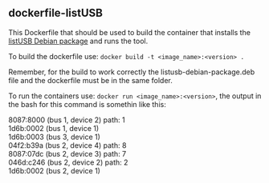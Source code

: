 ## dockerfile-listUSB
This Dockerfile that should be used to build the container that installs the [listUSB Debian package](https://github.com/iago-lima/listUSB-package) and runs the tool.

To build the dockerfile use: `docker build -t <image_name>:<version> .`

Remember, for the build to work correctly the listusb-debian-package.deb file and the dockerfile must be in the same folder.

To run the containers use: `docker run <image_name>:<version>`, the output in the bash for this command is somethin like this:

8087:8000 (bus 1, device 2) path: 1<br />
1d6b:0002 (bus 1, device 1)<br />
1d6b:0003 (bus 3, device 1)<br />
04f2:b39a (bus 2, device 4) path: 8<br />
8087:07dc (bus 2, device 3) path: 7<br />
046d:c246 (bus 2, device 2) path: 2<br />
1d6b:0002 (bus 2, device 1)<br />
